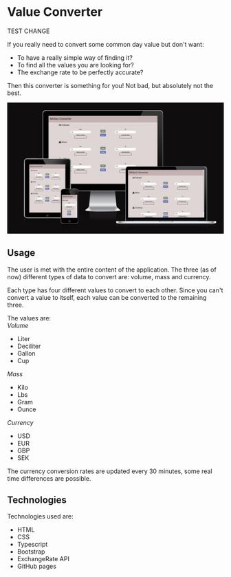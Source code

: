 # Value Converter
TEST CHANGE

If you really need to convert some common day value but don't want:
- To have a really simple way of finding it?
- To find all the values you are looking for?
- The exchange rate to be perfectly accurate?

Then this converter is something for you! Not bad, but absolutely not the best.

![Image of the sites responsiveness](src/images/converter_responsiveness2.jpg)

## Usage
The user is met with the entire content of the application. The three (as of now) different types of data to convert are: volume, mass and currency.

Each type has four different values to convert to each other. Since you can't convert a value to itself, each value can be converted to the remaining three.

The values are: 
<br>
*Volume*
- Liter
- Deciliter
- Gallon
- Cup

*Mass*
- Kilo
- Lbs
- Gram
- Ounce

*Currency*
- USD
- EUR
- GBP
- SEK

The currency conversion rates are updated every 30 minutes, some real time differences are possible.

## Technologies
Technologies used are:
- HTML
- CSS
- Typescript
- Bootstrap
- ExchangeRate API
- GitHub pages






